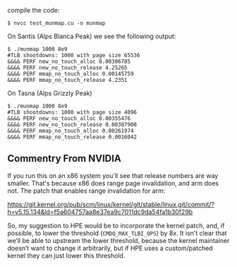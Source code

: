 compile the code:
```
$ nvcc test_munmap.cu -o munmap
```

On Santis (Alps Blanca Peak) we see the following output:

```
$ ./munmap 1000 8e9
#TLB shootdowns: 1000 with page size 65536
&&&& PERF new_no_touch_alloc 0.00306785
&&&& PERF new_no_touch_release 4.25265
&&&& PERF mmap_no_touch_alloc 0.00145759
&&&& PERF mmap_no_touch_release 4.2351
```

On Tasna (Alps Grizzly Peak)
```
$ ./munmap 1000 8e9
#TLB shootdowns: 1000 with page size 4096
&&&& PERF new_no_touch_alloc 0.00355476
&&&& PERF new_no_touch_release 0.00307908
&&&& PERF mmap_no_touch_alloc 0.00261974
&&&& PERF mmap_no_touch_release 0.0016042
```

## Commentry From NVIDIA

If you run this on an x86 system you'll see that release numbers are way smaller. That's because x86 does range page invalidation, and arm does not.
The patch that enables range invalidation for arm:

https://git.kernel.org/pub/scm/linux/kernel/git/stable/linux.git/commit/?h=v5.15.134&id=f5a604757aa8e37ea9c7011dc9da54fa1b30f29b

So, my suggestion to HPE would be to incorporate the kernel patch, and, if possible, to lower the threshold (`CMDQ_MAX_TLBI_OPS`) by 8x. It isn't clear that we’ll be able to upstream the lower threshold, because the kernel maintainer doesn’t want to change it arbitrarily, but if HPE uses a custom/patched kernel they can just lower this threshold.
